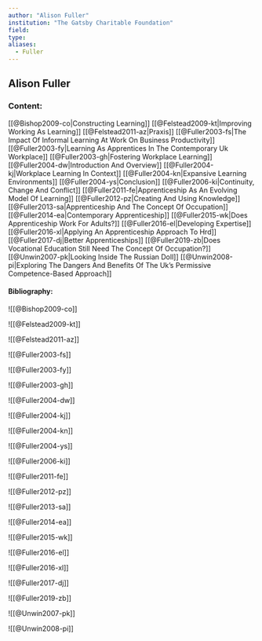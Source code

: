 ```yaml
---
author: "Alison Fuller"
institution: "The Gatsby Charitable Foundation"
field:
type:
aliases:
  - Fuller
---
```


## Alison Fuller

### Content:
[[@Bishop2009-co|Constructing Learning]]
[[@Felstead2009-kt|Improving Working As Learning]]
[[@Felstead2011-az|Praxis]]
[[@Fuller2003-fs|The Impact Of Informal Learning At Work On Business Productivity]]
[[@Fuller2003-fy|Learning As Apprentices In The Contemporary Uk Workplace]]
[[@Fuller2003-gh|Fostering Workplace Learning]]
[[@Fuller2004-dw|Introduction And Overview]]
[[@Fuller2004-kj|Workplace Learning In Context]]
[[@Fuller2004-kn|Expansive Learning Environments]]
[[@Fuller2004-ys|Conclusion]]
[[@Fuller2006-ki|Continuity, Change And Conflict]]
[[@Fuller2011-fe|Apprenticeship As An Evolving Model Of Learning]]
[[@Fuller2012-pz|Creating And Using Knowledge]]
[[@Fuller2013-sa|Apprenticeship And The Concept Of Occupation]]
[[@Fuller2014-ea|Contemporary Apprenticeship]]
[[@Fuller2015-wk|Does Apprenticeship Work For Adults?]]
[[@Fuller2016-el|Developing Expertise]]
[[@Fuller2016-xl|Applying An Apprenticeship Approach To Hrd]]
[[@Fuller2017-dj|Better Apprenticeships]]
[[@Fuller2019-zb|Does Vocational Education Still Need The Concept Of Occupation?]]
[[@Unwin2007-pk|Looking Inside The Russian Doll]]
[[@Unwin2008-pi|Exploring The Dangers And Benefits Of The Uk’s Permissive Competence-Based Approach]]

#### Bibliography:

![[@Bishop2009-co]]

![[@Felstead2009-kt]]

![[@Felstead2011-az]]

![[@Fuller2003-fs]]

![[@Fuller2003-fy]]

![[@Fuller2003-gh]]

![[@Fuller2004-dw]]

![[@Fuller2004-kj]]

![[@Fuller2004-kn]]

![[@Fuller2004-ys]]

![[@Fuller2006-ki]]

![[@Fuller2011-fe]]

![[@Fuller2012-pz]]

![[@Fuller2013-sa]]

![[@Fuller2014-ea]]

![[@Fuller2015-wk]]

![[@Fuller2016-el]]

![[@Fuller2016-xl]]

![[@Fuller2017-dj]]

![[@Fuller2019-zb]]

![[@Unwin2007-pk]]

![[@Unwin2008-pi]]